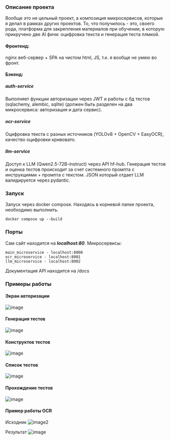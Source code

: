 ### Описание проекта
Вообще это не цельный проект, а композиция микросервисов, которые я делал в рамках других проектов.
То, что получилось - это, своего рода, платформа для закрепления материалов при обучении, в которую прикручено две AI фичи: оцифровка текста и генерация теста ллмкой. 
#### Фронтенд: 
nginx веб-сервер + SPA на чистом html, JS, т.к. я вообще не умею во фронт. 
#### Бэкенд: 
##### ***auth-service***
Выполняет функции авторизации через JWT и работы с бд тестов (sqlachemy, alembic, sqlite) (должен быть разделен на два микросервиса: авторизация и дата сервис).
##### ***ocr-service*** 
Оцифровка текста с разных источников (YOLOv8 + OpenCV + EasyOCR), качество оцифровки кривовато.
##### ***llm-service***
Доступ к LLM (Qwen2.5-72B-instruct) через API hf-hub. Генерация тестов и оценка тестов происходит за счет системного промпта с инструкциями + промпта с текстом. JSON который отдает LLM валидируется через pydantic. 
### Запуск
Запуск через docker compose. Находясь в корневой папке проекта, необходимо выполнить. 
``` docker
docker compose up --build
```
### Порты
Сам сайт находится на ***localhost:80***. 
Микросервисы: 
```
main_microservice - localhost:8000
ocr_microservice - localhost:8001
llm_microservice - localhost:8002
```
Документация API находится на /docs 

### Примеры работы
#### Экран авторизации
![image](https://github.com/user-attachments/assets/ce317b46-fd3f-4309-a2c0-ac1e3b7aa8d3)

#### Генерация тестов
![image](https://github.com/user-attachments/assets/983a403f-a565-4603-97df-8d339801f054)

#### Конструктов тестов
![image](https://github.com/user-attachments/assets/eec4724e-5d2e-41ef-8375-95f447d34d54)

#### Список тестов
![image](https://github.com/user-attachments/assets/d3f2f819-89d9-49e4-a4a1-547859c03058)


#### Прохождение тестов
![image](https://github.com/user-attachments/assets/1f51515c-7dc3-450f-bde6-ca5173597148)

#### Пример работы OCR
Исходник
![image2](https://github.com/user-attachments/assets/646a6b9c-d709-48cd-b6a0-c75051d8c2ba)

Результат
![image](https://github.com/user-attachments/assets/19443eec-904a-424a-985c-1ffdf478f58e)

